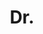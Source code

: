 ---
name: Bjorn Stenger
title: Dr.
email: 
website: http://mi.eng.cam.ac.uk/~bdrs2/
note: Research Scientist Toshiba Research Europe
category: Co-supervised Graduated PhD Students (at a different institution)
photo: 
---